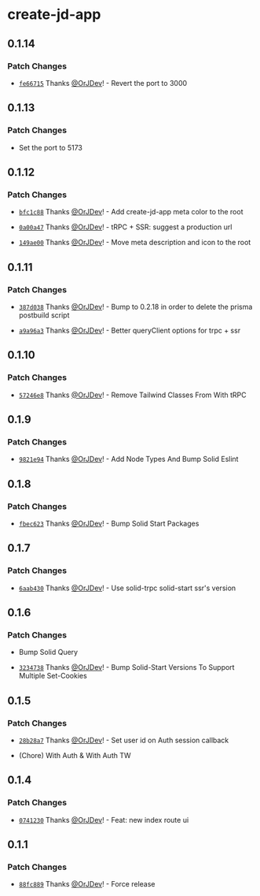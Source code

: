 # create-jd-app

## 0.1.14

### Patch Changes

- [`fe66715`](https://github.com/OrJDev/create-jd-app/commit/fe66715e42ba104616afd71fcf8a47928a81c22f) Thanks [@OrJDev](https://github.com/OrJDev)! - Revert the port to 3000

## 0.1.13

### Patch Changes

- Set the port to 5173

## 0.1.12

### Patch Changes

- [`bfc1c88`](https://github.com/OrJDev/create-jd-app/commit/bfc1c882917f31ae0ba08fa5d0add7d3c2883d58) Thanks [@OrJDev](https://github.com/OrJDev)! - Add create-jd-app meta color to the root

- [`0a00a47`](https://github.com/OrJDev/create-jd-app/commit/0a00a47fe46f6ea22b4da5e81fd35b87bc56b3b6) Thanks [@OrJDev](https://github.com/OrJDev)! - tRPC + SSR: suggest a production url

- [`149ae00`](https://github.com/OrJDev/create-jd-app/commit/149ae0041c878b22be3763ed651f90645853c7c0) Thanks [@OrJDev](https://github.com/OrJDev)! - Move meta description and icon to the root

## 0.1.11

### Patch Changes

- [`387d038`](https://github.com/OrJDev/create-jd-app/commit/387d038c80fd8def9af2ab56b61b4002bdb9c2e5) Thanks [@OrJDev](https://github.com/OrJDev)! - Bump to 0.2.18 in order to delete the prisma postbuild script

- [`a9a96a3`](https://github.com/OrJDev/create-jd-app/commit/a9a96a3f414348720df08f169765d207db272e11) Thanks [@OrJDev](https://github.com/OrJDev)! - Better queryClient options for trpc + ssr

## 0.1.10

### Patch Changes

- [`57246e8`](https://github.com/OrJDev/create-jd-app/commit/57246e810d06726edac41b6cb2f3c98bff64f082) Thanks [@OrJDev](https://github.com/OrJDev)! - Remove Tailwind Classes From With tRPC

## 0.1.9

### Patch Changes

- [`9821e94`](https://github.com/OrJDev/create-jd-app/commit/9821e94035b76939a6ab77cdf3865b4f4f948dd1) Thanks [@OrJDev](https://github.com/OrJDev)! - Add Node Types And Bump Solid Eslint

## 0.1.8

### Patch Changes

- [`fbec623`](https://github.com/OrJDev/create-jd-app/commit/fbec62373ab2e55b9f62dc630b4f7f981b7e8256) Thanks [@OrJDev](https://github.com/OrJDev)! - Bump Solid Start Packages

## 0.1.7

### Patch Changes

- [`6aab430`](https://github.com/OrJDev/create-jd-app/commit/6aab430f71ce25ae0fb5be39cd128e27632b5dde) Thanks [@OrJDev](https://github.com/OrJDev)! - Use solid-trpc solid-start ssr's version

## 0.1.6

### Patch Changes

- Bump Solid Query

- [`3234738`](https://github.com/OrJDev/create-jd-app/commit/3234738b483a26002e4c0addca2313c1a0d1dbb1) Thanks [@OrJDev](https://github.com/OrJDev)! - Bump Solid-Start Versions To Support Multiple Set-Cookies

## 0.1.5

### Patch Changes

- [`28b28a7`](https://github.com/OrJDev/create-jd-app/commit/28b28a7daee749966daa9a0d326f91170e32b22a) Thanks [@OrJDev](https://github.com/OrJDev)! - Set user id on Auth session callback

- (Chore) With Auth & With Auth TW

## 0.1.4

### Patch Changes

- [`0741230`](https://github.com/OrJDev/create-jd-app/commit/0741230647a9e030c7313e6def40b42b17fc2df8) Thanks [@OrJDev](https://github.com/OrJDev)! - Feat: new index route ui

## 0.1.1

### Patch Changes

- [`88fc889`](https://github.com/OrJDev/create-jd-app/commit/88fc889a3badd520ee3ae84715d2d43282f5c68e) Thanks [@OrJDev](https://github.com/OrJDev)! - Force release
